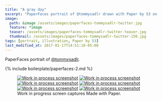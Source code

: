 ```yaml
---
title: "A gray day"
excerpt: "PaperFaces portrait of @tommysadlr drawn with Paper by 53 on an iPad."
image: 
  path: &image /assets/images/paperfaces-tommysadlr-twitter.jpg 
  feature: *image
  teaser: /assets/images/paperfaces-tommysadlr-twitter-teaser.jpg
  thumbnail: /assets/images/paperfaces-tommysadlr-twitter-150.jpg
tags: [portrait, illustration, Paper by 53]
last_modified_at: 2017-01-17T14:51:10-05:00
---
```


PaperFaces portrait of [@tommysadlr](https://twitter.com/tommysadlr).

{% include boilerplate/paperfaces-2.md %}

<figure class="third">
	<a href="/assets/images/paperfaces-tommysadlr-process-1-lg.jpg"><img src="/assets/images/paperfaces-tommysadlr-process-1-600.jpg" alt="Work in process screenshot"></a>
	<a href="/assets/images/paperfaces-tommysadlr-process-2-lg.jpg"><img src="/assets/images/paperfaces-tommysadlr-process-2-600.jpg" alt="Work in process screenshot"></a>
	<a href="/assets/images/paperfaces-tommysadlr-process-3-lg.jpg"><img src="/assets/images/paperfaces-tommysadlr-process-3-600.jpg" alt="Work in process screenshot"></a>
	<a href="/assets/images/paperfaces-tommysadlr-process-4-lg.jpg"><img src="/assets/images/paperfaces-tommysadlr-process-4-600.jpg" alt="Work in process screenshot"></a>
	<a href="/assets/images/paperfaces-tommysadlr-process-5-lg.jpg"><img src="/assets/images/paperfaces-tommysadlr-process-5-600.jpg" alt="Work in process screenshot"></a>
	<a href="/assets/images/paperfaces-tommysadlr-process-6-lg.jpg"><img src="/assets/images/paperfaces-tommysadlr-process-6-600.jpg" alt="Work in process screenshot"></a>
	<figcaption>Work in progress screen captures Made with Paper.</figcaption>
</figure>
